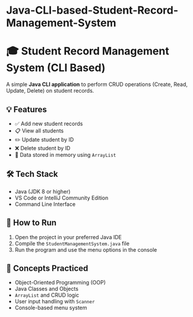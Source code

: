 # Java-CLI-based-Student-Record-Management-System
# 🎓 Student Record Management System (CLI Based)

A simple **Java CLI application** to perform CRUD operations (Create, Read, Update, Delete) on student records.



## 💡 Features

- ✅ Add new student records  
- 📋 View all students  
- ✏️ Update student by ID  
- ❌ Delete student by ID  
- 💾 Data stored in memory using `ArrayList`  



## 🛠️ Tech Stack

- Java (JDK 8 or higher)  
- VS Code or IntelliJ Community Edition  
- Command Line Interface  



## 🚀 How to Run

1. Open the project in your preferred Java IDE  
2. Compile the `StudentManagementSystem.java` file  
3. Run the program and use the menu options in the console  



## 🧠 Concepts Practiced

- Object-Oriented Programming (OOP)  
- Java Classes and Objects  
- `ArrayList` and CRUD logic  
- User input handling with `Scanner`  
- Console-based menu system  


